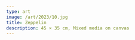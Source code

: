 ```yaml
---
type: art
image: /art/2023/10.jpg
title: Zeppelin
description: 45 × 35 cm, Mixed media on canvas
---
```

